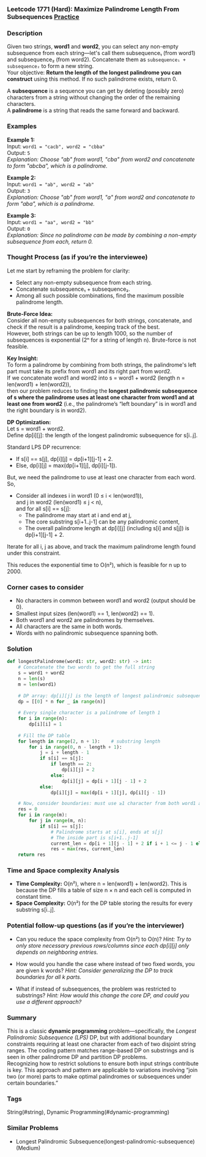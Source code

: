 ### Leetcode 1771 (Hard): Maximize Palindrome Length From Subsequences [Practice](https://leetcode.com/problems/maximize-palindrome-length-from-subsequences)

### Description  
Given two strings, **word1** and **word2**, you can select any non-empty subsequence from each string—let's call them subsequence₁ (from word1) and subsequence₂ (from word2). Concatenate them as `subsequence₁ + subsequence₂` to form a new string.  
Your objective: **Return the length of the longest palindrome you can construct** using this method. If no such palindrome exists, return 0.

A **subsequence** is a sequence you can get by deleting (possibly zero) characters from a string without changing the order of the remaining characters.  
A **palindrome** is a string that reads the same forward and backward.

### Examples  

**Example 1:**  
Input: `word1 = "cacb", word2 = "cbba"`  
Output: `5`  
*Explanation: Choose "ab" from word1, "cba" from word2 and concatenate to form "abcba", which is a palindrome.*

**Example 2:**  
Input: `word1 = "ab", word2 = "ab"`  
Output: `3`  
*Explanation: Choose "ab" from word1, "a" from word2 and concatenate to form "aba", which is a palindrome.*

**Example 3:**  
Input: `word1 = "aa", word2 = "bb"`  
Output: `0`  
*Explanation: Since no palindrome can be made by combining a non-empty subsequence from each, return 0.*

### Thought Process (as if you’re the interviewee)  
Let me start by reframing the problem for clarity:
- Select any non-empty subsequence from each string.
- Concatenate subsequence₁ + subsequence₂.
- Among all such possible combinations, find the maximum possible palindrome length.

**Brute-Force Idea:**  
Consider all non-empty subsequences for both strings, concatenate, and check if the result is a palindrome, keeping track of the best.  
However, both strings can be up to length 1000, so the number of subsequences is exponential (2ⁿ for a string of length n). Brute-force is not feasible.

**Key Insight:**  
To form a palindrome by combining from both strings, the palindrome's left part must take its prefix from word1 and its right part from word2.  
If we concatenate word1 and word2 into s = word1 + word2 (length n = len(word1) + len(word2)),  
then our problem reduces to finding the **longest palindromic subsequence of s where the palindrome uses at least one character from word1 and at least one from word2** (i.e., the palindrome’s “left boundary” is in word1 and the right boundary is in word2).

**DP Optimization:**  
Let s = word1 + word2.  
Define dp[i][j]: the length of the longest palindromic subsequence for s[i..j].

Standard LPS DP recurrence:
- If s[i] == s[j], dp[i][j] = dp[i+1][j-1] + 2.
- Else, dp[i][j] = max(dp[i+1][j], dp[i][j-1]).

But, we need the palindrome to use at least one character from each word. So,  
- Consider all indexes i in word1 (0 ≤ i < len(word1)),  
  and j in word2 (len(word1) ≤ j < n),  
  and for all s[i] == s[j]:  
    - The palindrome may start at i and end at j,
    - The core substring s[i+1..j-1] can be any palindromic content,
    - The overall palindrome length at dp[i][j] (including s[i] and s[j]) is dp[i+1][j-1] + 2.

Iterate for all i, j as above, and track the maximum palindrome length found under this constraint.

This reduces the exponential time to O(n²), which is feasible for n up to 2000.

### Corner cases to consider  
- No characters in common between word1 and word2 (output should be 0).
- Smallest input sizes (len(word1) == 1, len(word2) == 1).
- Both word1 and word2 are palindromes by themselves.
- All characters are the same in both words.
- Words with no palindromic subsequence spanning both.

### Solution

```python
def longestPalindrome(word1: str, word2: str) -> int:
    # Concatenate the two words to get the full string
    s = word1 + word2
    n = len(s)
    m = len(word1)
    
    # DP array: dp[i][j] is the length of longest palindromic subsequence in s[i..j]
    dp = [[0] * n for _ in range(n)]
    
    # Every single character is a palindrome of length 1
    for i in range(n):
        dp[i][i] = 1
    
    # Fill the DP table
    for length in range(2, n + 1):    # substring length
        for i in range(0, n - length + 1):
            j = i + length - 1
            if s[i] == s[j]:
                if length == 2:
                    dp[i][j] = 2
                else:
                    dp[i][j] = dp[i + 1][j - 1] + 2
            else:
                dp[i][j] = max(dp[i + 1][j], dp[i][j - 1])

    # Now, consider boundaries: must use ≥1 character from both word1 and word2
    res = 0
    for i in range(m):
        for j in range(m, n):
            if s[i] == s[j]:
                # Palindrome starts at s[i], ends at s[j]
                # The inside part is s[i+1..j-1]
                current_len = dp[i + 1][j - 1] + 2 if i + 1 <= j - 1 else 2
                res = max(res, current_len)
    return res
```

### Time and Space complexity Analysis  

- **Time Complexity:** O(n²), where n = len(word1) + len(word2). This is because the DP fills a table of size n × n and each cell is computed in constant time.
- **Space Complexity:** O(n²) for the DP table storing the results for every substring s[i..j].

### Potential follow-up questions (as if you’re the interviewer)  

- Can you reduce the space complexity from O(n²) to O(n)?
  *Hint: Try to only store necessary previous rows/columns since each dp[i][j] only depends on neighboring entries.*

- How would you handle the case where instead of two fixed words, you are given k words?
  *Hint: Consider generalizing the DP to track boundaries for all k parts.*

- What if instead of subsequences, the problem was restricted to substrings?
  *Hint: How would this change the core DP, and could you use a different approach?*

### Summary
This is a classic **dynamic programming** problem—specifically, the *Longest Palindromic Subsequence (LPS)* DP, but with additional boundary constraints requiring at least one character from each of two disjoint string ranges. The coding pattern matches range-based DP on substrings and is seen in other palindrome DP and partition DP problems.  
Recognizing how to restrict solutions to ensure both input strings contribute is key. This approach and pattern are applicable to variations involving “join two (or more) parts to make optimal palindromes or subsequences under certain boundaries.”

### Tags
String(#string), Dynamic Programming(#dynamic-programming)

### Similar Problems
- Longest Palindromic Subsequence(longest-palindromic-subsequence) (Medium)